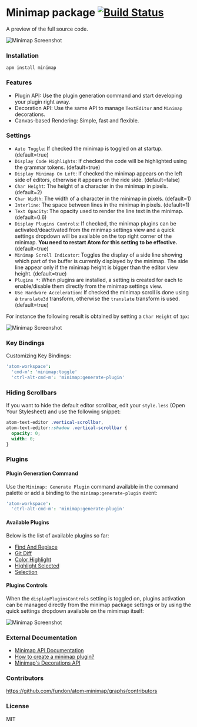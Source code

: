 # Minimap package [![Build Status](https://travis-ci.org/fundon/atom-minimap.svg?branch=master)](https://travis-ci.org/fundon/atom-minimap)

A preview of the full source code.

![Minimap Screenshot](https://github.com/fundon/atom-minimap/blob/master/screenshot.png?raw=true)

### Installation

```
apm install minimap
```

### Features

* Plugin API: Use the plugin generation command and start developing your plugin right away.
* Decoration API: Use the same API to manage `TextEditor` and `Minimap` decorations.
* Canvas-based Rendering: Simple, fast and flexible.

### Settings

* `Auto Toggle`: If checked the minimap is toggled on at startup. (default=true)
* `Display Code Highlights`: If checked the code will be highlighted using the grammar tokens. (default=true)
* `Display Minimap On Left`: If checked the minimap appears on the left side of editors, otherwise it appears on the ride side. (default=false)
* `Char Height`: The height of a character in the minimap in pixels. (default=2)
* `Char Width`: The width of a character in the minimap in pixels. (default=1)
* `Interline`: The space between lines in the minimap in pixels. (default=1)
* `Text Opacity`: The opacity used to render the line text in the minimap. (default=0.6)
* `Display Plugins Controls`: If checked, the minimap plugins can be activated/deactivated from the minimap settings view and a quick settings dropdown will be available on the top right corner of the minimap. **You need to restart Atom for this setting to be effective.** (default=true)
* `Minimap Scroll Indicator`: Toggles the display of a side line showing which part of the buffer is currently displayed by the minimap. The side line appear only if the minimap height is bigger than the editor view height. (default=true)
* `Plugins *`: When plugins are installed, a setting is created for each to enable/disable them directly from the minimap settings view.
* `Use Hardware Acceleration`: If checked the minimap scroll is done using a `translate3d` transform, otherwise the `translate` transform is used. (default=true)

For instance the following result is obtained by setting a `Char Height` of `1px`:

![Minimap Screenshot](https://github.com/fundon/atom-minimap/blob/master/screenshot-alternate.png?raw=true)

### Key Bindings

Customizing Key Bindings:

```cson
'atom-workspace':
  'cmd-m': 'minimap:toggle'
  'ctrl-alt-cmd-m': 'minimap:generate-plugin'
```

### Hiding Scrollbars

If you want to hide the default editor scrollbar, edit your `style.less` (Open Your Stylesheet) and use the following snippet:

```css
atom-text-editor .vertical-scrollbar,
atom-text-editor::shadow .vertical-scrollbar {
  opacity: 0;
  width: 0;
}
```

### Plugins

#### Plugin Generation Command

Use the `Minimap: Generate Plugin` command available in the command palette or add a binding to the `minimap:generate-plugin` event:

```cson
'atom-workspace':
  'ctrl-alt-cmd-m': 'minimap:generate-plugin'
```

#### Available Plugins

Below is the list of available plugins so far:

  * [Find And Replace](https://atom.io/packages/minimap-find-and-replace)
  * [Git Diff](https://atom.io/packages/minimap-git-diff)
  * [Color Highlight](https://atom.io/packages/minimap-color-highlight)
  * [Highlight Selected](https://atom.io/packages/minimap-highlight-selected)
  * [Selection](https://atom.io/packages/minimap-selection)

#### Plugins Controls

When the `displayPluginsControls` setting is toggled on, plugins activation can be managed directly from the minimap package settings or by using the quick settings dropdown available on the mimimap itself:

![Minimap Screenshot](https://github.com/fundon/atom-minimap/blob/master/plugins-list.gif?raw=true)

### External Documentation

* [Minimap API Documentation](http://abe33.github.io/atom-minimap/)
* [How to create a minimap plugin?](http://abe33.github.io/atom-minimap/docs/Plugins.md.html)
* [Minimap's Decorations API](http://abe33.github.io/atom-minimap/docs/Decorations.md.html)

### Contributors

https://github.com/fundon/atom-minimap/graphs/contributors

### License

MIT
